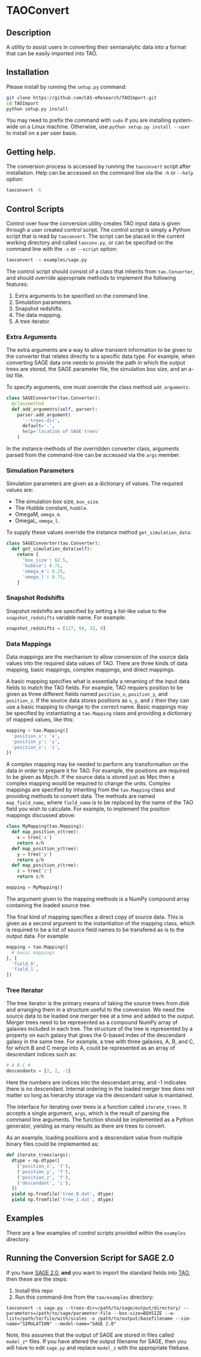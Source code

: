# TAOConvert #

## Description ##

A utility to assist users in converting their semianalytic data
into a format that can be easily imported into TAO.

## Installation ##

Please install by running the `setup.py` command:

```bash
git clone https://github.com/CAS-eResearch/TAOImport.git
cd TAOImport
python setup.py install
```

You may need to prefix the command with `sudo` if you are installing
system-wide on a Linux machine. Otherwise, use `python setup.py install --user` 
to install on a per user basis.


## Getting help. ##

The conversion process is accessed by running the `taoconvert` script
after installation. Help can be accessed on the command line via the
`-h` or `--help` option:

```bash
taoconvert -h
```

## Control Scripts ##

Control over how the conversion utility creates TAO input data is given
through a user created control script. The control script is simply a
Python script that is read by `taoconvert`. The script can be placed in
the current working directory and called `taoconv.py`, or can be specified
on the command line with the `-s` or `--script` option:

```bash
taoconvert -s examples/sage.py
```

The control script should consist of a class that inherits from `tao.Converter`,
and should override appropriate methods to implement the following features:

 1. Extra arguments to be specified on the command line.
 2. Simulation parameters.
 3. Snapshot redshifts.
 4. The data mapping.
 5. A tree iterator.

### Extra Arguments ###

The extra arguments are a way to allow transient information to be given
to the converter that relates directly to a specific data type. For example,
when converting SAGE data one needs to provide the path in which the
output trees are stored, the SAGE parameter file, the simulation box size, and
an a-list file.

To specify arguments, one must override the class method `add_arguments`:

```python
class SAGEConverter(tao.Converter):
  @classmethod
  def add_arguments(self, parser):
    parser.add_argument(
      '--trees-dir',
      default='.',
      help='location of SAGE trees'
    )
```

In the instance methods of the overridden converter class, arguments parsed
from the command-line can be accessed via the `args` member.

### Simulation Parameters ###

Simulation parameters are given as a dictionary of values. The required values are:

 * The simulation box size, `box_size`.
 * The Hubble constant, `hubble`.
 * OmegaM, `omega_m`.
 * OmegaL, `omega_l`.

To supply these values override the instance method `get_simulation_data`:

```python
class SAGEConverter(tao.Converter):
  def get_simulation_data(self):
    return {
      'box_size': 62.5,
      'hubble': 0.71,
      'omega_m': 0.25,
      'omega_l': 0.75,
    }
```

### Snapshot Redshifts ###

Snapshot redshifts are specified by setting a list-like value to the
`snapshot_redshifts` variable name. For example:

```python
snapshot_redshifts = [127, 94, 32, 0]
```

### Data Mappings ###

Data mappings are the mechanism to allow conversion of the source data
values into the required data values of TAO. There are three kinds of data
mapping, basic mappings, complex mappings, and direct mappings.

A basic mapping specifies
what is essentially a renaming of the input data fields to match the
TAO fields. For example, TAO requiers position to be given as three
different fields named `position_x`, `position_y`, and `position_z`. If
the source data stores positions as `x`, `y`, and `z` then they can use
a basic mapping to change to the correct name. Basic mappings may be
specified by instantiating a `tao.Mapping` class and providing a dictionary
of mapped values, like this:

```python
mapping = tao.Mapping({
  'position_x': 'x',
  'position_y': 'y',
  'position_z': 'z',
})
```

A complex mapping may be needed to perform any transformation on the
data in order to prepare it for TAO. For example, the positions are
required to be given as Mpc/h. If the source data is stored just as
Mpc then a complex mapping would be required to change the units.
Complex mappings are specified by inheriting from the `tao.Mapping`
class and providing methods to convert data. The methods are named
`map_field_name`, where `field_name` is to be replaced by the name
of the TAO field you wish to calculate. For example, to implement the
position mappings discussed above:

```python
class MyMapping(tao.Mapping):
  def map_position_x(tree):
    x = tree['x']
    return x/h
  def map_position_y(tree):
    y = tree['y']
    return y/h
  def map_position_z(tree):
    z = tree['z']
    return z/h

mapping = MyMapping()
```

The argument given to the mapping methods is a NumPy compound array
containing the loaded source tree.

The final kind of mapping specifies a direct copy of source data. This
is given as a second argument to the instantiation of the mapping class,
which is required to be a list of source field names to be transfered
as is to the output data. For example:

``` python
mapping = tao.Mapping({
  # basic mappings
}, [
  'field_0',
  'field_1',
])
```

### Tree Iterator ###

The tree iterator is the primary means of taking the source trees
from disk and arranging them in a structure useful to the conversion.
We need the source data to be loaded one merger tree at a time and
added to the output. Merger trees need to be represented as a compound
NumPy array of galaxies included in each tree. The structure of the
tree is represented by a property on each galaxy that gives the
0-based index of the descendant galaxy in the same tree. For example,
a tree with three galaxies, A, B, and C, for which B and C merge into
A, could be represented as an array of descendant indices such as:

```python
# A B C #
descendants = [2, 2, -1]
```

Here the numbers are indices into the descendant array, and -1 indicates
there is no descendant. Internal ordering in the loaded merger tree does
not matter so long as hierarchy storage via the descendant value is
maintained.

The interface for iterating over trees is a function called `iterate_trees`.
It accepts a single argument, `args`, which is the result of parsing the
command line arguments. The function should be implemented as a Python
generator, yielding as many results as there are trees to convert.

As an example, loading positions and a descendant value from multiple
binary files could be implemented as:

```python
def iterate_trees(args):
  dtype = np.dtype([
    ('position_x', 'f'),
    ('position_y', 'f'),
    ('position_z', 'f'),
    ('descendant', 'i'),
  ])
  yield np.fromfile('tree_0.dat', dtype)
  yield np.fromfile('tree_1.dat', dtype)
```

## Examples ##

There are a few examples of control scripts provided within the `examples`
directory.

## Running the Conversion Script for SAGE 2.0 ##

If you have [SAGE 2.0](https://github.com/darrencroton/sage), **and** you want to 
import the standard fields into [TAO](http://tao.asvo.org.au/tao), then these are the steps:

1. Install this repo
2. Run this command-line from the `tao/examples` directory:
```shell
taoconvert -s sage.py --trees-dir=/path/to/sage/output/directory/ --parameters=/path/to/sage/parameter-file --box-size=BOXSIZE --a-list=/path/to/file/with/scales -o /path/to/output/basefilename --sim-name="SIMULATION" --model-name="SAGE 2.0"
```

Note, this assumes that the output of SAGE are stored in files called `model_z*` files. If you have altered the output filename for SAGE, then you will have to edit `sage.py` and replace `model_z` with the appropriate filebase. 


